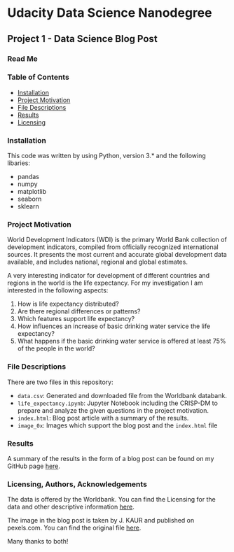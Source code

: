 # Udacity Data Science Nanodegree

## Project 1 - Data Science Blog Post

### Read Me

### Table of Contents

<ul>
<li><a href="#Installation">Installation</a></li>
<li><a href="#Project-Motivation">Project Motivation</a></li>
<li><a href="#File-Descriptions">File Descriptions</a></li>
<li><a href="#Results">Results</a></li>
<li><a href="#Licensing,-Authors,-Acknowledgements">Licensing</a></li>
</ul>

### Installation

This code was written by using Python, version 3.* and the following libaries:

- pandas
- numpy
- matplotlib
- seaborn
- sklearn

### Project Motivation

World Development Indicators (WDI) is the primary World Bank collection of development indicators, compiled from officially recognized international sources. It presents the most current and accurate global development data available, and includes national, regional and global estimates.

A very interesting indicator for development of different countries and regions in the world is the life expectancy. For my investigation I am interested in the following aspects:

1. How is life expectancy distributed?
2. Are there regional differences or patterns?
3. Which features support life expectancy?
4. How influences an increase of basic drinking water service the life expectancy?
5. What happens if the basic drinking water service is offered at least 75% of the people in the world?

### File Descriptions

There are two files in this repository:

- `data.csv`: Generated and downloaded file from the Worldbank databank.
- `life_expectancy.ipynb`: Jupyter Notebook including the CRISP-DM to prepare and analyze the given questions in the project motivation.
- `index.html`: Blog post article with a summary of the results.
- `image_0x`: Images which support the blog post and the `index.html` file

### Results

A summary of the results in the form of a blog post can be found on my GitHub page <a href="https://stefanschonauer.github.io/Udacity_DSND_Project_01/">here</a>.

### Licensing, Authors, Acknowledgements

The data is offered by the Worldbank. You can find the Licensing for the data and other descriptive information <a href="https://databank.worldbank.org/">here</a>.

The image in the blog post is taken by J. KAUR and published on pexels.com. You can find the original file <a href="https://www.pexels.com/de-de/foto/zartlicher-moment-zwischen-kinder-und-altenhanden-28316047/">here</a>. 

Many thanks to both!
